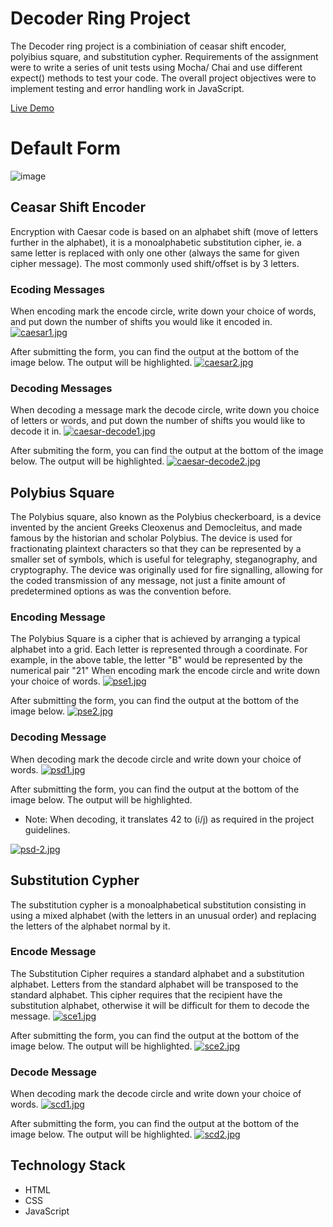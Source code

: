 # Decoder Ring Project
The Decoder ring project is a combiniation of ceasar shift encoder, polyibius square, and substitution cypher. Requirements of the assignment were to write a series of unit tests using Mocha/ Chai and use different expect() methods to test your code. The overall project objectives were to implement testing and error handling work in JavaScript. 

[Live Demo](https://decoder-ring.vercel.app/index.html)

# Default Form
![image](https://user-images.githubusercontent.com/75879876/117560573-af94e400-b043-11eb-923f-2f5c2a99c4a3.png)


## Ceasar Shift Encoder
Encryption with Caesar code is based on an alphabet shift (move of letters further in the alphabet), it is a monoalphabetic substitution cipher, ie. a same letter is replaced with only one other (always the same for given cipher message). The most commonly used shift/offset is by 3 letters.

### Ecoding Messages
When encoding mark the encode circle, write down your choice of words, and put down the number of shifts you would like it encoded in.
[![caesar1.jpg](https://i.postimg.cc/kgp6Vvx3/caesar1.jpg)](https://postimg.cc/sM5DqS6w)

After submitting the form, you can find the output at the bottom of the image below. The output will be highlighted.
[![caesar2.jpg](https://i.postimg.cc/pXQ3X0Mr/caesar2.jpg)](https://postimg.cc/2V60076N)

### Decoding Messages
When decoding a message mark the decode circle, write down you choice of letters or words, and put down the number of shifts you would like to decode it in.
[![caesar-decode1.jpg](https://i.postimg.cc/jq6rLqzR/caesar-decode1.jpg)](https://postimg.cc/MXGLLSPL)

After submiting the form, you can find the output at the bottom of the image below. The output will be highlighted.
[![caesar-decode2.jpg](https://i.postimg.cc/kGYsBtsj/caesar-decode2.jpg)](https://postimg.cc/4HtV0yrt)

## Polybius Square
The Polybius square, also known as the Polybius checkerboard, is a device invented by the ancient Greeks Cleoxenus and Democleitus, and made famous by the historian and scholar Polybius. The device is used for fractionating plaintext characters so that they can be represented by a smaller set of symbols, which is useful for telegraphy, steganography, and cryptography. The device was originally used for fire signalling, allowing for the coded transmission of any message, not just a finite amount of predetermined options as was the convention before.

### Encoding Message
The Polybius Square is a cipher that is achieved by arranging a typical alphabet into a grid. Each letter is represented through a coordinate. For example, in the above table, the letter "B" would be represented by the numerical pair "21"
When encoding mark the encode circle and write down your choice of words.
[![pse1.jpg](https://i.postimg.cc/C5DmFWsv/pse1.jpg)](https://postimg.cc/9wmGbgST)

After submitting the form, you can find the output at the bottom of the image below.
[![pse2.jpg](https://i.postimg.cc/Hkhc23Mz/pse2.jpg)](https://postimg.cc/G4vm3FqT)

### Decoding Message
When decoding mark the decode circle and write down your choice of words.
[![psd1.jpg](https://i.postimg.cc/hjm9xVQv/psd1.jpg)](https://postimg.cc/bDzDfDTf)

After submitting the form, you can find the output at the bottom of the image below. The output will be highlighted.
* Note: When decoding, it translates 42 to (i/j) as required in the project guidelines.

[![psd-2.jpg](https://i.postimg.cc/PrK8LdrB/psd-2.jpg)](https://postimg.cc/1fnz2hFH)

## Substitution Cypher
The substitution cypher is a monoalphabetical substitution consisting in using a mixed alphabet (with the letters in an unusual order) and replacing the letters of the alphabet normal by it.

### Encode Message
The Substitution Cipher requires a standard alphabet and a substitution alphabet. Letters from the standard alphabet will be transposed to the standard alphabet. This cipher requires that the recipient have the substitution alphabet, otherwise it will be difficult for them to decode the message.
[![sce1.jpg](https://i.postimg.cc/xCrkrCtb/sce1.jpg)](https://postimg.cc/KKNcBZXZ)

After submitting the form, you can find the output at the bottom of the image below. The output will be highlighted.
[![sce2.jpg](https://i.postimg.cc/ZKYWzXFj/sce2.jpg)](https://postimg.cc/kDZJx1Ht)

### Decode Message
When decoding mark the decode circle and write down your choice of words.
[![scd1.jpg](https://i.postimg.cc/GtLmrsY9/scd1.jpg)](https://postimg.cc/CB2gs5cV)

After submitting the form, you can find the output at the bottom of the image below. The output will be highlighted.
[![scd2.jpg](https://i.postimg.cc/x86TdTy5/scd2.jpg)](https://postimg.cc/FkJQWv6k)

## Technology Stack
* HTML
* CSS
* JavaScript
